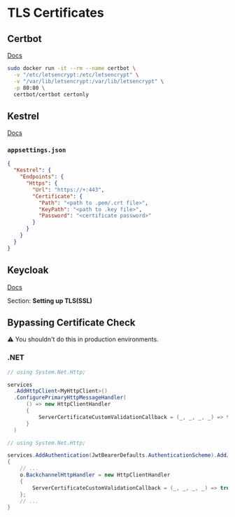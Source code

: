 # TLS Certificates

## Certbot

[Docs](https://certbot.eff.org/docs/install.html)

```bash
sudo docker run -it --rm --name certbot \
  -v "/etc/letsencrypt:/etc/letsencrypt" \
  -v "/var/lib/letsencrypt:/var/lib/letsencrypt" \
  -p 80:80 \
  certbot/certbot certonly
```

## Kestrel

[Docs](https://docs.microsoft.com/en-us/aspnet/core/fundamentals/servers/kestrel/endpoints)

### `appsettings.json`

```json
{
  "Kestrel": {
    "Endpoints": {
      "Https": {
        "Url": "https://+:443",
        "Certificate": {
          "Path": "<path to .pem/.crt file>",
          "KeyPath": "<path to .key file>",
          "Password": "<certificate password>"
        }
      }
    }
  }
}
```

## Keycloak

[Docs](https://hub.docker.com/r/jboss/keycloak/)

Section: **Setting up TLS(SSL)**

## Bypassing Certificate Check

⚠️ You shouldn't do this in production environments.

### .NET

```csharp
// using System.Net.Http;

services
  .AddHttpClient<MyHttpClient>()
  .ConfigurePrimaryHttpMessageHandler(
      () => new HttpClientHandler
      {
          ServerCertificateCustomValidationCallback = (_, _, _, _) => true
      }
  )
```

```csharp
// using System.Net.Http;

services.AddAuthentication(JwtBearerDefaults.AuthenticationScheme).AddJwtBearer(o =>
{
    // ...
    o.BackchannelHttpHandler = new HttpClientHandler
    {
        ServerCertificateCustomValidationCallback = (_, _, _, _) => true
    };
    // ...
}
```
